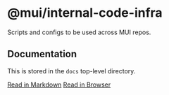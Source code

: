 # @mui/internal-code-infra

Scripts and configs to be used across MUI repos.

## Documentation

This is stored in the `docs` top-level directory.

[Read in Markdown](../../docs/app/code-infra/page.mdx)
[Read in Browser](https://infra.mui.com/code-infra)
